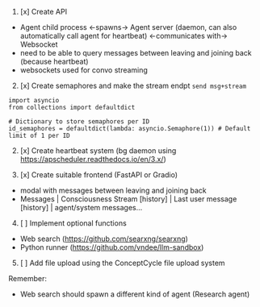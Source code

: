 1. [x] Create API 
- Agent child process <-spawns-> Agent server (daemon, can also automatically call agent for heartbeat) <-communicates with-> Websocket
- need to be able to query messages between leaving and joining back (because heartbeat)
- websockets used for convo streaming

2. [x] Create semaphores and make the stream endpt `send msg+stream`
```
import asyncio
from collections import defaultdict

# Dictionary to store semaphores per ID
id_semaphores = defaultdict(lambda: asyncio.Semaphore(1)) # Default limit of 1 per ID
```

2. [x] Create heartbeat system (bg daemon using https://apscheduler.readthedocs.io/en/3.x/)

3. [x] Create suitable frontend (FastAPI or Gradio)
- modal with messages between leaving and joining back
- Messages   | Consciousness Stream
  \[history] | Last user message
  \[history] | agent/system messages...

4. [ ] Implement optional functions
- Web search (https://github.com/searxng/searxng)
- Python runner (https://github.com/vndee/llm-sandbox)

5. [ ] Add file upload using the ConceptCycle file upload system

Remember:
- Web search should spawn a different kind of agent (Research agent)
